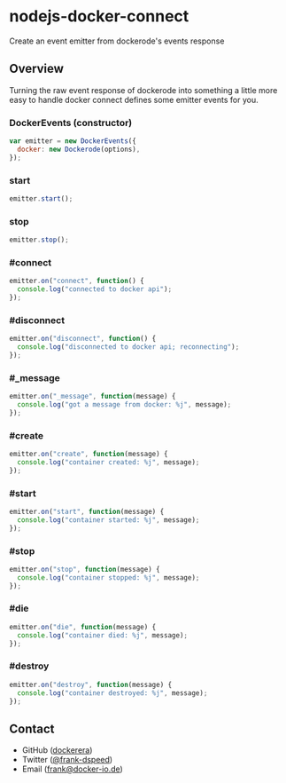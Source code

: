 nodejs-docker-connect
=============

Create an event emitter from dockerode's events response

Overview
--------

Turning the raw event response of dockerode into
something a little more easy to handle docker connect defines some emitter events for you.

### DockerEvents (constructor)

```js
var emitter = new DockerEvents({
  docker: new Dockerode(options),
});
```

### start

```js
emitter.start();
```

### stop

```js
emitter.stop();
```

### #connect

```js
emitter.on("connect", function() {
  console.log("connected to docker api");
});
```

### #disconnect

```js
emitter.on("disconnect", function() {
  console.log("disconnected to docker api; reconnecting");
});
```

### #_message

```js
emitter.on("_message", function(message) {
  console.log("got a message from docker: %j", message);
});
```

### #create

```js
emitter.on("create", function(message) {
  console.log("container created: %j", message);
});
```

### #start

```js
emitter.on("start", function(message) {
  console.log("container started: %j", message);
});
```

### #stop

```js
emitter.on("stop", function(message) {
  console.log("container stopped: %j", message);
});
```

### #die

```js
emitter.on("die", function(message) {
  console.log("container died: %j", message);
});
```

### #destroy

```js
emitter.on("destroy", function(message) {
  console.log("container destroyed: %j", message);
});
```


Contact
-------

* GitHub ([dockerera](http://github.com/dockerera))
* Twitter ([@frank-dspeed](http://twitter.com/dockerera))
* Email ([frank@docker-io.de](mailto:frank@docker-io.de))
